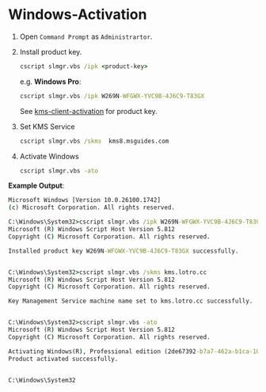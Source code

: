 # Windows-Activation

1. Open ``Command Prompt`` as ``Administrartor``.

2. Install product key.
   ```cmd
   cscript slmgr.vbs /ipk <product-key>
   ```
   e.g. **Windows Pro**:
   ```cmd
   cscript slmgr.vbs /ipk W269N-WFGWX-YVC9B-4J6C9-T83GX
   ```

   See [kms-client-activation](https://learn.microsoft.com/en-us/windows-server/get-started/kms-client-activation-keys?tabs=server2025%2Cwindows1110ltsc%2Cversion1803%2Cwindows81) for product key.

3. Set KMS Service
   ```cmd
   cscript slmgr.vbs /skms  kms8.msguides.com
   ```

4. Activate Windows
   ```cmd
   cscript slmgr.vbs -ato
   ```

**Example Output**:
```cmd
Microsoft Windows [Version 10.0.26100.1742]
(c) Microsoft Corporation. All rights reserved.

C:\Windows\System32>cscript slmgr.vbs /ipk W269N-WFGWX-YVC9B-4J6C9-T83GX
Microsoft (R) Windows Script Host Version 5.812
Copyright (C) Microsoft Corporation. All rights reserved.

Installed product key W269N-WFGWX-YVC9B-4J6C9-T83GX successfully.


C:\Windows\System32>cscript slmgr.vbs /skms kms.lotro.cc
Microsoft (R) Windows Script Host Version 5.812
Copyright (C) Microsoft Corporation. All rights reserved.

Key Management Service machine name set to kms.lotro.cc successfully.


C:\Windows\System32>cscript slmgr.vbs -ato
Microsoft (R) Windows Script Host Version 5.812
Copyright (C) Microsoft Corporation. All rights reserved.

Activating Windows(R), Professional edition (2de67392-b7a7-462a-b1ca-108dd189f588) ...
Product activated successfully.


C:\Windows\System32
```
